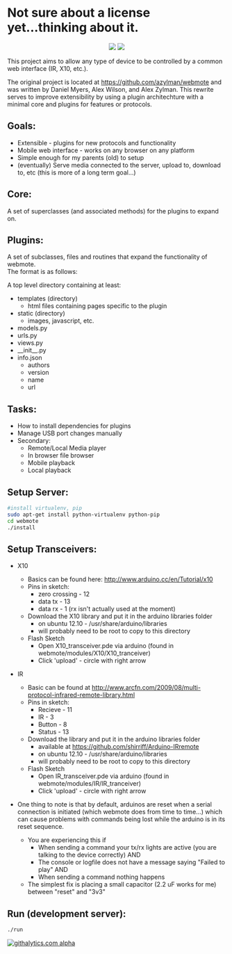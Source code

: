 Not sure about a license yet...thinking about it.
=================================================
<p align="center">
  <img src="https://raw.github.com/dandroid88/webmote/master/server/webmote_django/static/remote.png"/>
  <img src="https://raw.github.com/dandroid88/webmote/master/server/webmote_django/static/record.png"/>
</p>

This project aims to allow any type of device to be controlled by a common web interface (IR, X10, etc.).

The original project is located at https://github.com/azylman/webmote and was written by Daniel Myers, Alex Wilson, and Alex Zylman. This rewrite serves to improve extensibility by using a plugin architechture with a minimal core and plugins for features or protocols.


Goals:
------
* Extensible - plugins for new protocols and functionality  
* Mobile web interface - works on any browser on any platform  
* Simple enough for my parents (old) to setup  
* (eventually) Serve media connected to the server, upload to, download to, etc (this is more of a long term goal...)  


Core:
-----------------
A set of superclasses (and associated methods) for the plugins to expand on.


Plugins:
-------------------
A set of subclasses, files and routines that expand the functionality of webmote.  
The format is as follows:  

A top level directory containing at least:  
* templates (directory)  
    * html files containing pages specific to the plugin  
* static    (directory)  
    * images, javascript, etc.  
* models.py  
* urls.py  
* views.py  
* \_\_init\_\_.py  
* info.json  
    * authors  
    * version  
    * name  
    * url  


Tasks:
------
* How to install dependencies for plugins  
* Manage USB port changes manually  
* Secondary:  
    * Remote/Local Media player  
    * In browser file browser  
    * Mobile playback  
    * Local playback  
 

Setup Server:
-------------
```bash
#install virtualenv, pip
sudo apt-get install python-virtualenv python-pip
cd webmote
./install
```

Setup Transceivers:
-------------------
* X10  
    * Basics can be found here: http://www.arduino.cc/en/Tutorial/x10  
    * Pins in sketch:  
        * zero crossing - 12
        * data tx - 13
        * data rx - 1 (rx isn't actually used at the moment)
    * Download the X10 library and put it in the arduino libraries folder 
        * on ubuntu 12.10 - /usr/share/arduino/libraries
        * will probably need to be root to copy to this directory
    * Flash Sketch
        * Open X10\_transceiver.pde via arduino (found in webmote/modules/X10/X10\_tranceiver)
        * Click 'upload' - circle with right arrow

* IR
    * Basic can be found at http://www.arcfn.com/2009/08/multi-protocol-infrared-remote-library.html
    * Pins in sketch:
        * Recieve - 11
        * IR - 3
        * Button - 8
        * Status - 13
    * Download the library and put it in the arduino libraries folder
        * available at https://github.com/shirriff/Arduino-IRremote
        * on ubuntu 12.10 - /usr/share/arduino/libraries
        * will probably need to be root to copy to this directory
    * Flash Sketch
        * Open IR\_transceiver.pde via arduino (found in webmote/modules/IR/IR\_tranceiver)
        * Click 'upload' - circle with right arrow

* One thing to note is that by default, arduinos are reset when a serial connection is initiated (which webmote does from time to time...) which can cause problems with commands being lost while the arduino is in its reset sequence.
    * You are experiencing this if
        * When sending a command your tx/rx lights are active (you are talking to the device correctly) AND
        * The console or logfile does not have a message saying "Failed to play" AND
        * When sending a command nothing happens
    * The simplest fix is placing a small capacitor (2.2 uF works for me) between "reset" and "3v3"

Run (development server):
-------------------------
```bash
./run
```

[![githalytics.com alpha](https://cruel-carlota.pagodabox.com/c6a7739f49d37ca82a30b8c7debe7609 "githalytics.com")](http://githalytics.com/dandroid88/webmote)

